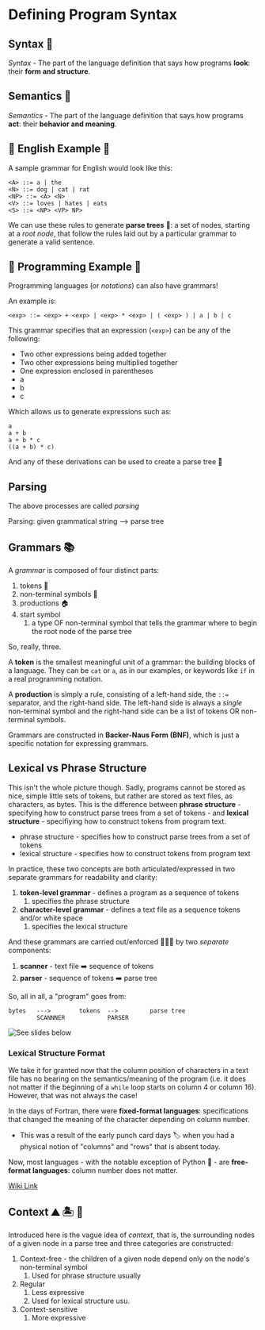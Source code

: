 # Defining Program Syntax

## Syntax 📖 

*Syntax* - The part of the language definition that says how programs **look**: their **form and structure**.

## Semantics 🧠 

*Semantics* - The part of the language definition that says how programs **act**: their **behavior and meaning**.

## 🌳 English Example 🌳 

A sample grammar for English would look like this:

```
<A> ::= a | the
<N> ::= dog | cat | rat
<NP> ::= <A> <N>
<V> ::= loves | hates | eats
<S> ::= <NP> <VP> NP>
```

We can use these rules to generate **parse trees** 🌳: a set of nodes, starting at a *root node*, that follow the rules laid out by a particular grammar to generate a valid sentence.

## 🤖 Programming Example 🤖 

Programming languages (or *notations*) can also have grammars!

An example is:

```
<exp> ::= <exp> + <exp> | <exp> * <exp> | ( <exp> ) | a | b | c
```

This grammar specifies that an expression (`<exp>`) can be any of the following:

- Two other expressions being added together
- Two other expressions being multiplied together
- One expression enclosed in parentheses
- a
- b
- c

Which allows us to generate expressions such as:

```
a
a + b
a + b * c
((a + b) * c)
```

And any of these derivations can be used to create a parse tree 🌳 



## Parsing

The above processes are called *parsing*

Parsing: given grammatical string --> parse tree



## Grammars 📚 

A *grammar* is composed of four distinct parts:

1. tokens 🥇 
2. non-terminal symbols 🧱 
3. productions 🏠 
4. start symbol
   1. a type OF non-terminal symbol that tells the grammar where to begin the root node of the parse tree

So, really, three.

A **token** is the smallest meaningful unit of a grammar: the building blocks of a language. They can be `cat` or `a`, as in our examples, or keywords like `if` in a real programming notation.

A **production** is simply a rule, consisting of a left-hand side, the `::=` separator, and the right-hand side. The left-hand side is always a *single* non-terminal symbol and the right-hand side can be a list of tokens OR non-terminal symbols.

Grammars are constructed in **Backer-Naus Form (BNF)**, which is just a specific notation for expressing grammars.



## Lexical vs Phrase Structure

This isn't the whole picture though. Sadly, programs cannot be stored as nice, simple little sets of tokens, but rather are stored as text files, as characters, as bytes. This is the difference between **phrase structure** - specifying how to construct parse trees from a set of tokens - and **lexical structure** - specifiying how to construct tokens from program text.

- phrase structure - specifies how to construct parse trees from a set of tokens
- lexical structure - specifies how to construct tokens from program text

In practice, these two concepts are both articulated/expressed in two separate grammars for readability and clarity:

1. **token-level grammar** - defines a program as a sequence of tokens
   1. specifies the phrase structure
2. **character-level grammar** - defines a text file as a sequence tokens and/or white space
   1. specifies the lexical structure

And these grammars are carried out/enforced 🔫🔫🔫 by two *separate* components:

1. **scanner** - text file ➡️ sequence of tokens
2. **parser** - sequence of tokens ➡️ parse tree

So, all in all, a "program" goes from:

```
bytes 	---> 		tokens 	--> 		parse tree
		SCANNNER			PARSER
```

![See slides below](http://slideplayer.com/slide/13292271/79/images/6/Scanning+and+Parsing+Lexical+Structure%3A+The+structure+of+tokens+%28words%29+scanning+phase+%28lexical+analysis%29+%3A+scanner%2Flexer..jpg)

### Lexical Structure Format

We take it for granted now that the column position of characters in a text file has no bearing on the semantics/meaning of the program (i.e. it does not matter if the beginning of a `while` loop starts on column 4 or column 16). However, that was not always the case!

In the days of Fortran, there were **fixed-format languages**: specifications that changed the meaning of the character depending on column number.

- This was a result of the early punch card days 🏷 when you had a physical notion of "columns" and "rows" that is absent today.

Now, most languages - with the notable exception of Python 🐍 - are **free-format languages**: column number does not matter.

[Wiki Link](https://en.wikipedia.org/wiki/Free-form_language)

## Context ⛰ 🏝 🌊 

Introduced here is the vague idea of *context*, that is, the surrounding nodes of a given node in a parse tree and three categories are constructed:

1. Context-free - the children of a given node depend only on the node's non-terminal symbol
   1. Used for phrase structure usually
2. Regular
   1. Less expressive
   2. Used for lexical structure usu.
3. Context-sensitive
   1. More expressive

